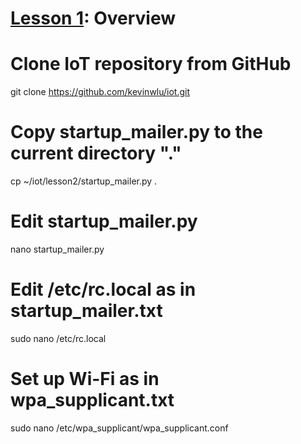 # <a href="https://goo.gl/4aXo9L">Lesson 1</a>: Overview

# Clone IoT repository from GitHub

git clone https://github.com/kevinwlu/iot.git

# Copy startup_mailer.py to the current directory "."

cp ~/iot/lesson2/startup_mailer.py .

# Edit startup_mailer.py

nano startup_mailer.py

# Edit /etc/rc.local as in startup_mailer.txt

sudo nano /etc/rc.local

# Set up Wi-Fi as in wpa_supplicant.txt

sudo nano /etc/wpa_supplicant/wpa_supplicant.conf
